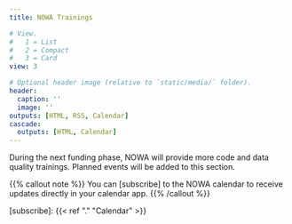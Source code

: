 ```yaml
---
title: NOWA Trainings

# View.
#   1 = List
#   2 = Compact
#   3 = Card
view: 3

# Optional header image (relative to `static/media/` folder).
header:
  caption: ''
  image: ''
outputs: [HTML, RSS, Calendar]
cascade:
  outputs: [HTML, Calendar]
---
```


During the next funding phase, NOWA will provide more code and data quality trainings.
Planned events will be added to this section.

{{% callout note %}}
You can [subscribe] to the NOWA calendar to receive updates directly in your calendar app.
{{% /callout %}}

[subscribe]: {{< ref "." "Calendar" >}}
